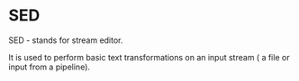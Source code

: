 # SED

SED - stands for stream editor.

It is used to perform basic text transformations on an input stream ( a file or input from a pipeline).